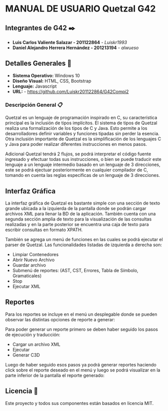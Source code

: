 # MANUAL DE USUARIO Quetzal G42

## Integrantes de G42 ✒️

* **Luis Carlos Valiente Salazar         -   201122864** - *Luiskr1993*
* **Daniel Alejandro Herrera Hernández   -   201213194** - *alwueso*

## Detalles Generales 🚀
* **Sistema Operativo:** Windows 10
* **Diseño Visual:** HTML, CSS, Bootstrap
* **Lenguaje:** Javascript
* **URL:** - https://github.com/Luiskr201122864/G42Compi2
### Descripción General 📋

Quetzal es un lenguaje de programación inspirado en C, su característica principal es la inclusión de tipos implícitos. El sistema de tipos de Quetzal realiza una formalización de los tipos de C y Java. Esto permite a los desarrolladores definir variables y funciones tipadas sin perder la esencia. Otra inclusión importante de Quetzal es la simplificación de los lenguajes C y Java para poder realizar diferentes instrucciones en menos pasos.

Adicional Quetzal tendrá 2 flujos, se podrá interpretar el código fuente ingresado y efectuar todas sus instrucciones, o bien se puede traducir este lenguaje a un lenguaje intermedio basado en un lenguaje de 3 direcciones, este se podrá ejectuar posteriormente en cualquier compilador de C, tomando en cuenta las reglas especificas de un lenguaje de 3 direcciones.

## Interfaz Gráfica

La interfaz gráfica de Quetzal es bastante simple con una sección de texto grande ubicada a la izquierda de la pantalla donde se podrán cargar archivos XML para llenar la BD de la aplicación. También cuenta con una segunda sección amplia de texto para la visualización de las consultas realizadas y en la parte posterior se encuentra una caja de texto para escribir consultas en formato XPATH. 


También se agrega un menú de funciones en las cuales se podrá ejecutar el parser de Quetzal. Las funcionalidades listadas de izquierda a derecha son:
* Limpiar Contenedores
* Abrir Nuevo Archivo
* Guardar archivo
* Submenú de reportes: (AST, CST, Errores, Tabla de Símbolo, Gramaticales)
* Stop
* Ejecutar XML



##  Reportes

Para los reportes se incluye en el menú un desplegable donde se pueden observar las distintas opciones de reporte a generar:


Para poder generar un reporte primero se deben haber seguido los pasos de ejecución y traducción:
* Cargar un archivo XML
* Ejecutar 
* Generar C3D

Luego de haber seguido esos pasos ya podrá generar reportes haciendo click sobre el reporte deseado en el menú y luego se podrá visualizar en la parte inferior de la pantalla el reporte generado: 



## Licencia 📄

Este proyecto y todos sus componentes están basados en licencia MIT.